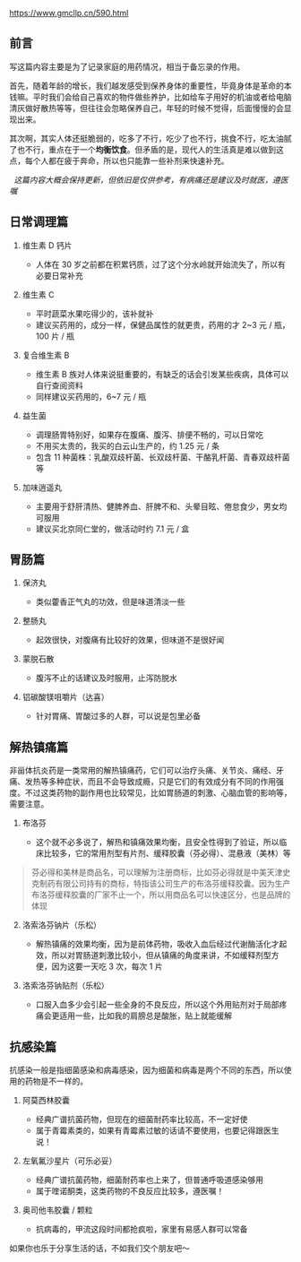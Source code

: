 https://www.gmcllp.cn/590.html

## 前言

写这篇内容主要是为了记录家庭的用药情况，相当于备忘录的作用。

首先，随着年龄的增长，我们越发感受到保养身体的重要性，毕竟身体是革命的本钱嘛。平时我们会给自己喜欢的物件做些养护，比如给车子用好的机油或者给电脑清灰做好散热等等，但往往会忽略保养自己，年轻的时候不觉得，后面慢慢的会显现出来。

其次啊，其实人体还挺脆弱的，吃多了不行，吃少了也不行，挑食不行，吃太油腻了也不行，重点在于一个**均衡饮食**。但矛盾的是，现代人的生活真是难以做到这点，每个人都在疲于奔命，所以也只能靠一些补剂来快速补充。

  _这篇内容大概会保持更新，但依旧是仅供参考，有病痛还是建议及时就医，遵医嘱_

## 日常调理篇

1.  维生素 D 钙片
    
    -   人体在 30 岁之前都在积累钙质，过了这个分水岭就开始流失了，所以有必要日常补充
2.  维生素 C
    
    -   平时蔬菜水果吃得少的，该补就补
    -   建议买药用的，成分一样，保健品属性的就更贵，药用的才 2~3 元 / 瓶，100 片 / 瓶
3.  复合维生素 B
    
    -   维生素 B 族对人体来说挺重要的，有缺乏的话会引发某些疾病，具体可以自行查阅资料
    -   同样建议买药用的，6~7 元 / 瓶
4.  益生菌
    
    -   调理肠胃特别好，如果存在腹痛、腹泻、排便不畅的，可以日常吃
    -   不用买太贵的，我买的白云山生产的，约 1.25 元 / 条
    -   包含 11 种菌株：乳酸双歧杆菌、长双歧杆菌、干酪乳杆菌、青春双歧杆菌等
5.  加味逍遥丸
    
    -   主要用于舒肝清热、健脾养血、肝脾不和、头晕目眩、倦怠食少，男女均可服用
    -   建议买北京同仁堂的，做活动时约 7.1 元 / 盒

## 胃肠篇

1.  保济丸
    
    -   类似藿香正气丸的功效，但是味道清淡一些
2.  整肠丸
    
    -   起效很快，对腹痛有比较好的效果，但味道不是很好闻
3.  蒙脱石散
    
    -   腹泻不止的话建议及时服用，止泻防脱水
4.  铝碳酸镁咀嚼片（达喜）
    
    -   针对胃痛、胃酸过多的人群，可以说是包里必备

## 解热镇痛篇

非甾体抗炎药是一类常用的解热镇痛药，它们可以治疗头痛、关节炎、痛经、牙痛、发热等多种症状，而且不会导致成瘾，只是它们的有效成分有不同的作用强度。不过这类药物的副作用也比较常见，比如胃肠道的刺激、心脑血管的影响等，需要注意。

1.  布洛芬
    
    -   这个就不必多说了，解热和镇痛效果均衡，且安全性得到了验证，所以临床比较多，它的常用剂型有片剂、缓释胶囊（芬必得）、混悬液（美林）等

> 芬必得和美林是商品名，可以理解为注册商标，比如芬必得就是中美天津史克制药有限公司持有的商标，特指该公司生产的布洛芬缓释胶囊。因为生产布洛芬缓释胶囊的厂家不止一个，所以用商品名可以快速区分，也是品牌的体现

2.  洛索洛芬钠片（乐松）
    
    -   解热镇痛的效果均衡，因为是前体药物，吸收入血后经过代谢酶活化才起效，所以对胃肠道刺激比较小，但从镇痛的角度来讲，不如缓释剂型方便，因为这要一天吃 3 次，每次 1 片
3.  洛索洛芬钠贴剂（乐松）
    
    -   口服入血多少会引起一些全身的不良反应，所以这个外用贴剂对于局部疼痛会更适用一些，比如我的肩膀总是酸胀，贴上就能缓解

## 抗感染篇

抗感染一般是指细菌感染和病毒感染，因为细菌和病毒是两个不同的东西，所以使用的药物是不一样的。

1.  阿莫西林胶囊
    
    -   经典广谱抗菌药物，但现在的细菌耐药率比较高，不一定好使
    -   属于青霉素类的，如果有青霉素过敏的话请不要使用，也要记得跟医生说！
2.  左氧氟沙星片（可乐必妥）
    
    -   经典广谱抗菌药物，细菌耐药率也上来了，但普通呼吸道感染够用
    -   属于喹诺酮类，这类药物的不良反应比较多，遵医嘱！
3.  奥司他韦胶囊 / 颗粒
    
    -   抗病毒的，甲流这段时间都抢疯啦，家里有易感人群可以常备

如果你也乐于分享生活的话，不如我们交个朋友吧～